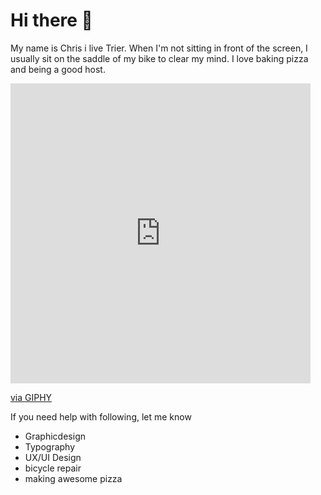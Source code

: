 # Hi there 👋

My name is Chris i live Trier. When I'm not sitting in front of the screen, I usually sit on the saddle of my bike to clear my mind.
I love baking pizza and being a good host.

<iframe src="https://giphy.com/embed/9fuvOqZ8tbZOU" width="480" height="480" frameBorder="0" class="giphy-embed" allowFullScreen></iframe><p><a href="https://giphy.com/gifs/happiness-9fuvOqZ8tbZOU">via GIPHY</a></p>

If you need help with following, let me know

- Graphicdesign
- Typography
- UX/UI Design
- bicycle repair
- making awesome pizza



